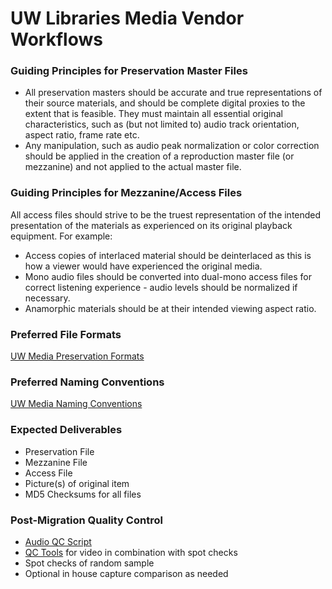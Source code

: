 # UW Libraries Media Vendor Workflows

### Guiding Principles for Preservation Master Files
* All preservation masters should be accurate and true representations of their source materials, and should be complete digital proxies to the extent that is feasible. They must maintain all essential original characteristics, such as (but not limited to) audio track orientation, aspect ratio, frame rate etc.
* Any manipulation, such as audio peak normalization or color correction should be applied in the creation of a reproduction master file (or mezzanine) and not applied to the actual master file.

### Guiding Principles for Mezzanine/Access Files
All access files should strive to be the truest representation of the intended presentation of the materials as experienced on its original playback equipment. For example:
* Access copies of interlaced material should be deinterlaced as this is how a viewer would have experienced the original media.
* Mono audio files should be converted into dual-mono access files for correct listening experience - audio levels should be normalized if necessary.
* Anamorphic materials should be at their intended viewing aspect ratio.

### Preferred File Formats
[UW Media Preservation Formats](/digitization-standards.md)

### Preferred Naming Conventions
[UW Media Naming Conventions](/naming-standards.md)
### Expected Deliverables
* Preservation File
* Mezzanine File
* Access File
* Picture(s) of original item
* MD5 Checksums for all files

### Post-Migration Quality Control
* [Audio QC Script](https://github.com/pugetsoundandvision/uwmediascripts/blob/master/audioqc)
* [QC Tools](https://mediaarea.net/QCTools) for video in combination with spot checks
* Spot checks of random sample
* Optional in house capture comparison as needed


